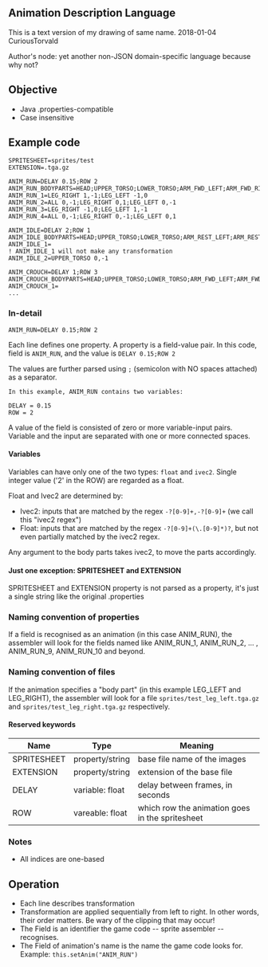 ## Animation Description Language

This is a text version of my drawing of same name. 2018-01-04 CuriousTorvald

Author's node: yet another non-JSON domain-specific language because why not?

## Objective

* Java .properties-compatible
* Case insensitive

## Example code

```
SPRITESHEET=sprites/test
EXTENSION=.tga.gz

ANIM_RUN=DELAY 0.15;ROW 2
ANIM_RUN_BODYPARTS=HEAD;UPPER_TORSO;LOWER_TORSO;ARM_FWD_LEFT;ARM_FWD_RIGHT;LEG_LEFT;LEG_RIGHT
ANIM_RUN_1=LEG_RIGHT 1,-1;LEG_LEFT -1,0
ANIM_RUN_2=ALL 0,-1;LEG_RIGHT 0,1;LEG_LEFT 0,-1
ANIM_RUN_3=LEG_RIGHT -1,0;LEG_LEFT 1,-1
ANIM_RUN_4=ALL 0,-1;LEG_RIGHT 0,-1;LEG_LEFT 0,1

ANIM_IDLE=DELAY 2;ROW 1
ANIM_IDLE_BODYPARTS=HEAD;UPPER_TORSO;LOWER_TORSO;ARM_REST_LEFT;ARM_REST_RIGHT;LEG_LEFT;LEG_RIGHT
ANIM_IDLE_1=
! ANIM_IDLE_1 will not make any transformation
ANIM_IDLE_2=UPPER_TORSO 0,-1

ANIM_CROUCH=DELAY 1;ROW 3
ANIM_CROUCH_BODYPARTS=HEAD;UPPER_TORSO;LOWER_TORSO;ARM_FWD_LEFT;ARM_FWD_RIGHT;LEG_CROUCH_LEFT;LEG_CROUCH_RIGHT
ANIM_CROUCH_1=
...
```

### In-detail

```
ANIM_RUN=DELAY 0.15;ROW 2
```

Each line defines one property. A property is a field-value pair. In this code, field is ```ANIM_RUN```, and the value is ```DELAY 0.15;ROW 2```

The values are further parsed using ```;``` (semicolon with NO spaces attached) as a separator.

```
In this example, ANIM_RUN contains two variables:

DELAY = 0.15
ROW = 2
```

A value of the field is consisted of zero or more variable-input pairs. Variable and the input are separated with one or more connected spaces.

#### Variables

Variables can have only one of the two types: ```float``` and ```ivec2```. Single integer value ('2' in the ROW) are regarded as a float.

Float and Ivec2 are determined by:

* Ivec2: inputs that are matched by the regex ```-?[0-9]+,-?[0-9]+``` (we call this "ivec2 regex")
* Float: inputs that are matched by the regex ```-?[0-9]+(\.[0-9]*)?```, but not even partially matched by the ivec2 regex.

Any argument to the body parts takes ivec2, to move the parts accordingly.

#### Just one exception: SPRITESHEET and EXTENSION

SPRITESHEET and EXTENSION property is not parsed as a property, it's just a single string like the original .properties

### Naming convention of properties

If a field is recognised as an animation (in this case ANIM_RUN), the assembler will look for the fields named like ANIM_RUN_1, ANIM_RUN_2, ... , ANIM_RUN_9, ANIM_RUN_10 and beyond.

### Naming convention of files

If the animation specifies a "body part" (in this example LEG_LEFT and LEG_RIGHT), the assembler will look for a file ```sprites/test_leg_left.tga.gz``` and ```sprites/test_leg_right.tga.gz``` respectively.

#### Reserved keywords

|Name|Type|Meaning|
|---|---|---|
|SPRITESHEET|property/string|base file name of the images|
|EXTENSION|property/string|extension of the base file|
|DELAY|variable: float|delay between frames, in seconds|
|ROW|vareable: float|which row the animation goes in the spritesheet|

### Notes

* All indices are one-based

## Operation

* Each line describes transformation
* Transformation are applied sequentially from left to right. In other words, their order matters. Be wary of the clipping that may occur!
* The Field is an identifier the game code -- sprite assembler -- recognises.
* The Field of animation's name is the name the game code looks for. Example: ```this.setAnim("ANIM_RUN")```
